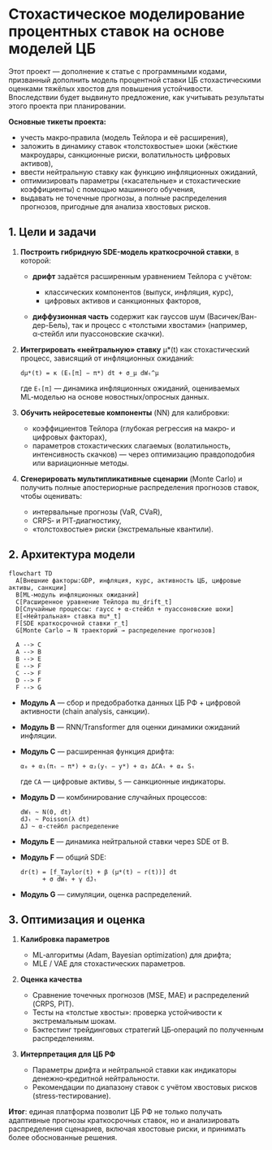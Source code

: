 # Стохастическое моделирование процентных ставок на основе моделей ЦБ

Этот проект — дополнение к статье с программными кодами, призванный дополнить модель процентной ставки ЦБ стохастическими оценками тяжёлых хвостов для повышения устойчивости.
Впоследствии будет выдвинуто предложение, как учитывать результаты этого проекта при планировании.

**Основные тикеты проекта:**

* учесть макро‑правила (модель Тейлора и её расширения),
* заложить в динамику ставок «толстохвостые» шоки (жёсткие макроудары, санкционные риски, волатильность цифровых активов),
* ввести нейтральную ставку как функцию инфляционных ожиданий,
* оптимизировать параметры («касательные» и стохастические коэффициенты) с помощью машинного обучения,
* выдавать не точечные прогнозы, а полные распределения прогнозов, пригодные для анализа хвостовых рисков.



## 1. Цели и задачи

1. **Построить гибридную SDE-модель краткосрочной ставки**, в которой:

   * **дрифт** задаётся расширенным уравнением Тейлора с учётом:

     * классических компонентов (выпуск, инфляция, курс),
     * цифровых активов и санкционных факторов,

   * **диффузионная часть** содержит как гауссов шум (Васичек/Ван-дер-Бель), так и процесс с «толстыми хвостами» (например, α‑стейбл или пуассоновские скачки).

2. **Интегрировать «нейтральную» ставку** μ\*(t) как стохастический процесс, зависящий от инфляционных ожиданий:

   ```
   dμ*(t) = κ (Eₜ[π] − π*) dt + σ_μ dWₜ^μ
   ```

   где `Eₜ[π]` — динамика инфляционных ожиданий, оцениваемых ML‑моделью на основе новостных/опросных данных.

3. **Обучить нейросетевые компоненты** (NN) для калибровки:

   * коэффициентов Тейлора (глубокая регрессия на макро‑ и цифровых факторах),
   * параметров стохастических слагаемых (волатильность, интенсивность скачков) — через оптимизацию правдоподобия или вариационные методы.

4. **Сгенерировать мультипликативные сценарии** (Monte Carlo) и получить полные апостериорные распределения прогнозов ставок, чтобы оценивать:

   * интервальные прогнозы (VaR, CVaR),
   * CRPS‑ и PIT‑диагностику,
   * «толстохвостые» риски (экстремальные квантили).


## 2. Архитектура модели

```mermaid
flowchart TD
  A[Внешние факторы:GDP, инфляция, курс, активность ЦБ, цифровые активы, санкции]
  B[ML-модуль инфляционных ожиданий]
  C[Расширенное уравнение Тейлора mu_drift_t]
  D[Случайные процессы: гаусс + α‑стейбл + пуассоновские шоки]
  E[«Нейтральная» ставка mu*_t]
  F[SDE краткосрочной ставки r_t]
  G[Monte Carlo → N траекторий → распределение прогнозов]

  A --> C
  A --> B
  B --> E
  E --> F
  C --> F
  D --> F
  F --> G
```

* **Модуль A** — сбор и предобработка данных ЦБ РФ + цифровой активности (chain analysis, санкции).

* **Модуль B** — RNN/Transformer для оценки динамики ожиданий инфляции.

* **Модуль C** — расширенная функция дрифта:

  ```
  α₀ + α₁(πₜ − π*) + α₂(yₜ − y*) + α₃ ΔCAₜ + α₄ Sₜ
  ```

  где `CA` — цифровые активы, `S` — санкционные индикаторы.

* **Модуль D** — комбинирование случайных процессов:

  ```
  dWₜ ~ N(0, dt)
  dJₜ ~ Poisson(λ dt)
  ΔJ ~ α‑стейбл распределение
  ```

* **Модуль E** — динамика нейтральной ставки через SDE от B.

* **Модуль F** — общий SDE:

  ```
  dr(t) = [f_Taylor(t) + β (μ*(t) − r(t))] dt 
        + σ dWₜ + γ dJₜ
  ```

* **Модуль G** — симуляции, оценка распределений.

## 3. Оптимизация и оценка

1. **Калибровка параметров**

   * ML‑алгоритмы (Adam, Bayesian optimization) для дрифта;
   * MLE / VAE для стохастических параметров.

2. **Оценка качества**

   * Сравнение точечных прогнозов (MSE, MAE) и распределений (CRPS, PIT).
   * Тесты на «толстые хвосты»: проверка устойчивости к экстремальным шокам.
   * Бэктестинг трейдинговых стратегий ЦБ‑операций по полученным распределениям.

3. **Интерпретация для ЦБ РФ**

   * Параметры дрифта и нейтральной ставки как индикаторы денежно‑кредитной нейтральности.
   * Рекомендации по диапазону ставок с учётом хвостовых рисков (stress‑тестирование).

**Итог**: единая платформа позволит ЦБ РФ не только получать адаптивные прогнозы краткосрочных ставок, но и анализировать распределения сценариев, включая хвостовые риски, и принимать более обоснованные решения.
